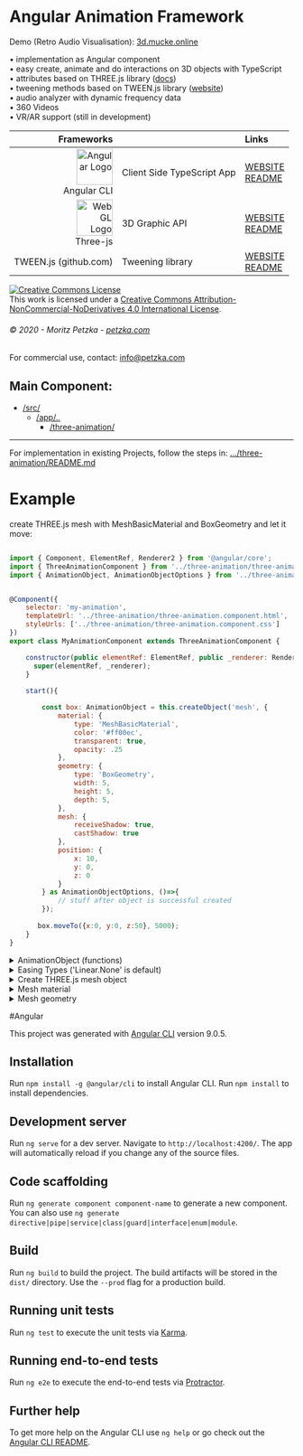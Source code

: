 # Angular Animation Framework 
Demo (Retro Audio Visualisation):
<a rel="demo" href="http://3d.mucke.online" target="_blank">
  3d.mucke.online
</a>

• implementation as Angular component<br>
• easy create, animate and do interactions on 3D objects with TypeScript<br>
• attributes based on THREE.js library (<a href="https://threejs.org/docs/" target="_blank">docs</a>)<br>
• tweening methods based on TWEEN.js library (<a href="https://www.createjs.com/tweenjs" target="_blank">website</a>)<br>
• audio analyzer with dynamic frequency data<br>
• 360 Videos<br>
• VR/AR support (still in development)<br>

| Frameworks |  | Links |
|    ---:| :---          | :---         |
| <img src="https://angular.io/assets/images/logos/angular/angular.svg" height="64"  alt="Angular Logo" /><br>Angular CLI | Client Side TypeScript App | [WEBSITE](https://angular.io)<br> [README](https://github.com/angular/angular-cli/blob/master/README.md)|
| <img src="https://upload.wikimedia.org/wikipedia/commons/thumb/2/25/WebGL_Logo.svg/1199px-WebGL_Logo.svg.png" height="64"  alt="WebGL Logo" /><br>Three-js | 3D Graphic API | [WEBSITE](https://threejs.org/)<br> [README](https://github.com/mrdoob/three.js/blob/dev/README.md)|
| TWEEN.js (github.com) | Tweening library | [WEBSITE](https://github.com/tweenjs/tween.js)<br> [README](https://github.com/tweenjs/tween.js/blob/master/README.md)|



<a rel="license" href="http://creativecommons.org/licenses/by-nc-nd/4.0/"><img alt="Creative Commons License" style="border-width:0" src="https://i.creativecommons.org/l/by-nc-nd/4.0/88x31.png" /></a><br />This work is licensed under a <a rel="license" href="http://creativecommons.org/licenses/by-nc-nd/4.0/">Creative Commons Attribution-NonCommercial-NoDerivatives 4.0 International License</a>.
###### *© 2020 - Moritz Petzka - [petzka.com](https://petzka.com/)*
For commercial use, contact: <a href="mailto:info@petzka.com" />info@petzka.com</a>

## Main Component:
 * [/src/](./src)
    * [/app/..](./src/app) 
        * [/three-animation/](./src/app/three-animation)
 - - -
 
For implementation in existing Projects, follow the steps in: [.../three-animation/README.md](./src/app/three-animation/README.md)

# Example
create THREE.js mesh with MeshBasicMaterial and BoxGeometry and let it move:

```javascript

import { Component, ElementRef, Renderer2 } from '@angular/core';
import { ThreeAnimationComponent } from '../three-animation/three-animation.component';
import { AnimationObject, AnimationObjectOptions } from '../three-animation/classes/animation-object';


@Component({
    selector: 'my-animation',
    templateUrl: '../three-animation/three-animation.component.html',
    styleUrls: ['../three-animation/three-animation.component.css']
})
export class MyAnimationComponent extends ThreeAnimationComponent {

    constructor(public elementRef: ElementRef, public _renderer: Renderer2) {
      super(elementRef, _renderer);
    }
    
    start(){

        const box: AnimationObject = this.createObject('mesh', {
            material: {
                type: 'MeshBasicMaterial',
                color: '#ff00ec',
                transparent: true,
                opacity: .25
            },
            geometry: {
                type: 'BoxGeometry',
                width: 5,
                height: 5,
                depth: 5,
            },
            mesh: {
                receiveShadow: true,
                castShadow: true
            },
            position: {
                x: 10,
                y: 0,
                z: 0
            }
        } as AnimationObjectOptions, ()=>{
            // stuff after object is successful created
        });
        
       box.moveTo({x:0, y:0, z:50}, 5000);
    }
}
```

<details><summary>AnimationObject (functions)</summary>

```javascript

/* set attributes directly */

box.setPosition({x:0, y:0, z:50});

box.setRotation({x:0, y:(Math.PI / 2), z:0});

box.setScale({x:1, y:1, z:1});

box.lookAt({x:0, y:0, z:0});


/* tween attributes */

box.moveTo({x:0, y:0, z:50}, 5000, ()=>{
    // stuff after tween ended
}, 'Linear.None');

box.rotateTo({x:0, y:(Math.PI / 2), z:0}, 5000, ()=>{
    // stuff after tween ended
}, 'Linear.None');

box.scaleTo({x:0, y:(Math.PI / 2), z:0}, 5000, ()=>{
    // stuff after tween ended
}, 'Linear.None');


/* more stuff */

box.appendTo(<THREE.js Object>);


/* mouse events */

box.on('mousemove', (event)=>{});
box.on('mouseover', (event)=>{});
box.on('mouseout', (event)=>{});
box.on('mousedown', (event)=>{});
box.on('mouseup', (event)=>{});


/* collision detection */

box.on('collide', (collisionObject)=>{});

box.on('leave', (collisionObject)=>{});

```
</details>

<details><summary>Easing Types ('Linear.None' is default)</summary>
<ul>
  <li>Linear.None</li>
  <li>Quadratic.In</li>
  <li>Quadratic.Out</li>
  <li>Quadratic.InOut</li>
  <li>Cubic.In</li>
  <li>Cubic.Out</li>
  <li>Cubic.InOut</li>
  <li>Quartic.In</li>
  <li>Quartic.Out</li>
  <li>Quartic.InOut</li>
  <li>Quintic.In</li>
  <li>Quintic.Out</li>
  <li>Quintic.InOut</li>
  <li>Sinusoidal.In</li>
  <li>Sinusoidal.Out</li>
  <li>Sinusoidal.InOut</li>
  <li>Exponential.In</li>
  <li>Exponential.Out</li>
  <li>Exponential.InOut</li>
  <li>Back.In</li>
  <li>Back.Out</li>
  <li>Back.InOut</li>
  <li>Bounce.In</li>
  <li>Bounce.Out</li>
  <li>Bounce.InOut</li>
</ul> 
more infos: <a href="https://sole.github.io/tween.js/examples/03_graphs.html" target="_blank">https://sole.github.io/tween.js/examples/03_graphs.html</a>
</details>

<details><summary>Create THREE.js mesh object</summary>

Example:
```javascript
this.createObject('mesh', {
            material: {
                // properties for THREE.js material (more infos below)
                type: 'MeshBasicMaterial',
                color: '#ff00ec',
                transparent: true,
                opacity: .25
            },
            geometry: {
                // properties for THREE.js geometry (examples below)
                type: 'BoxGeometry',
                width: 5,
                height: 5,
                depth: 5,
            },
            mesh: {
                // properties for THREE.js mesh object
                receiveShadow: true,
                castShadow: true,
            }
        } 
 ``` 
More infos about THREE.js mesh: <a href="https://threejs.org/docs/#api/en/objects/Mesh" target="_blank">https://threejs.org/docs/#api/en/objects/Mesh</a>

</details>

<details><summary>Mesh material</summary>

Example:
```javascript
this.createObject('mesh', {
    ...
    material: {
        // properties for THREE.js material (more infos below)
        type: 'MeshBasicMaterial',
        color: '#ff00ec',
        transparent: true,
        opacity: .25
    },
    ...
 ```  

For more information about material properties, visit:
<a href="https://threejs.org/docs/#api/en/materials/Material" target="_blank">https://threejs.org/docs/#api/en/materials/Material</a>
<ul>
<li><a href="https://threejs.org/docs/#api/en/materials/MeshBasicMaterial" target="_blank">MeshBasicMaterial</a></li>
<li><a href="https://threejs.org/docs/#api/en/materials/MeshStandardMaterial" target="_blank">MeshStandardMaterial</a></li>
<li><a href="https://threejs.org/docs/#api/en/materials/MeshLambertMaterial" target="_blank">MeshLambertMaterial</a></li>
<li><a href="https://threejs.org/docs/#api/en/materials/MeshPhongMaterial" target="_blank">MeshPhongMaterial</a></li>
<li><a href="https://threejs.org/docs/#api/en/materials/MeshToonMaterial" target="_blank">MeshToonMaterial</a></li>
<li><a href="https://threejs.org/docs/#api/en/materials/MeshNormalMaterial" target="_blank">MeshNormalMaterial</a></li>
<li><a href="https://threejs.org/docs/#api/en/materials/MeshDepthMaterial" target="_blank">MeshDepthMaterial</a></li>
<li><a href="https://threejs.org/docs/#api/en/materials/MeshDistanceMaterial" target="_blank">MeshDistanceMaterial</a></li>
<li><a href="https://threejs.org/docs/#api/en/materials/MeshMatcapMaterial" target="_blank">MeshMatcapMaterial</a></li>
<li><a href="https://threejs.org/docs/#api/en/materials/MeshPhysicalMaterial" target="_blank">MeshPhysicalMaterial</a></li>
</ul>

</details>

<details><summary>Mesh geometry</summary>

More infos: <a href="https://threejs.org/docs/#api/en/core/Geometry" target="_blank">https://threejs.org/docs/#api/en/core/Geometry</a>

Example:
```javascript
this.createObject('mesh', { 
    ...,
    geometry: {
        type: 'BoxGeometry',
        width: 5,
        height: 5,
        depth: 5,
    },
    ...
 ```  

<details><summary>BoxGeometry</summary>

```javascript
geometry: {
    type: 'BoxGeometry',
    width: 1,
    height: 1,
    depth: 1,
    widthSegments: 1,
    heightSegments: 1,
    depthSegments: 1
}
 ```  
More infos: <a href="https://threejs.org/docs/#api/en/geometries/BoxGeometry" target="_blank">https://threejs.org/docs/#api/en/geometries/BoxGeometry</a>
</details>


<details><summary>CircleGeometry</summary>

```javascript
geometry: {
    type: 'CircleGeometry',
    radius: 1,
    segments: 8,
    thetaStart: 0,
    thetaLength: (Math.PI * 2)
}
 ```  

More infos: <a href="https://threejs.org/docs/#api/en/geometries/CircleGeometry" target="_blank">https://threejs.org/docs/#api/en/geometries/CircleGeometry</a>
</details>


<details><summary>ConeGeometry</summary>

```javascript
geometry: {
    type: 'ConeGeometry',
    radius: 1,
    height: 1,
    radialSegments: 8,
    heightSegments: 1,
    openEnded: false,
    thetaStart: 0,
    thetaLength: (Math.PI * 2)
}
 ```  

More infos: <a href="https://threejs.org/docs/#api/en/geometries/ConeGeometry" target="_blank">https://threejs.org/docs/#api/en/geometries/ConeGeometry</a>
</details>


<details><summary>CylinderGeometry</summary>

```javascript
geometry: {
    type: 'CylinderGeometry',
    radiusTop: 1,
    radiusBottom: 1,
    height: 1,
    radialSegments: 8,
    heightSegments: 1,
    openEnded: false,
    thetaStart: 0,
    thetaLength: (Math.PI * 2)
}
 ```  

More infos: <a href="https://threejs.org/docs/#api/en/geometries/CylinderGeometry" target="_blank">https://threejs.org/docs/#api/en/geometries/CylinderGeometry</a>
</details>



<details><summary>DodecahedronGeometry</summary>

```javascript
geometry: {
    type: 'DodecahedronGeometry',
    radius: 1,
    detail: 0
}
 ```  

More infos: <a href="https://threejs.org/docs/#api/en/geometries/DodecahedronGeometry" target="_blank">https://threejs.org/docs/#api/en/geometries/DodecahedronGeometry</a>
</details>





<details><summary>IcosahedronGeometry</summary>

```javascript
geometry: {
    type: 'IcosahedronGeometry',
    radius: 1,
    detail: 0
}
 ```  

More infos: <a href="https://threejs.org/docs/#api/en/geometries/IcosahedronGeometry" target="_blank">https://threejs.org/docs/#api/en/geometries/IcosahedronGeometry</a>
</details>


<details><summary>IcosahedronGeometry</summary>

```javascript
geometry: {
    type: 'LatheGeometry',
    points: [],
    segments: 12,
    phiStart: 0,
    phiLength: (Math.PI * 2)
}
 ```  

More infos: <a href="https://threejs.org/docs/#api/en/geometries/LatheGeometry" target="_blank">https://threejs.org/docs/#api/en/geometries/LatheGeometry</a>
</details>



<details><summary>OctahedronGeometry</summary>

```javascript
geometry: {
    type: 'OctahedronGeometry',
    radius: 1,
    detail: 0
}
 ``` 

More infos: <a href="https://threejs.org/docs/#api/en/geometries/OctahedronGeometry" target="_blank">https://threejs.org/docs/#api/en/geometries/OctahedronGeometry</a>
</details>


<details><summary>ParametricGeometry</summary>

```javascript
geometry: {
    type: 'ParametricGeometry',
    func: () => {
    },
    slices: 25,
    stacks: 25,
} 
``` 

More infos: <a href="https://threejs.org/docs/#api/en/geometries/ParametricGeometry" target="_blank">https://threejs.org/docs/#api/en/geometries/ParametricGeometry</a>
</details>




<details><summary>PlaneGeometry</summary>


```javascript
geometry: {
    type: 'PlaneGeometry',
    width: 1,
    height: 1,
    widthSegments: 1,
    heightSegments: 1
}
 ``` 

More infos: <a href="https://threejs.org/docs/#api/en/geometries/PlaneGeometry" target="_blank">https://threejs.org/docs/#api/en/geometries/PlaneGeometry</a>
</details>


<details><summary>PolyhedronGeometry</summary>


```javascript
geometry: {
    type: 'PolyhedronGeometry',
    vertices: [
      -1, -1, -1, 1, -1, -1, 1, 1, -1, -1, 1, -1,
      -1, -1, 1, 1, -1, 1, 1, 1, 1, -1, 1, 1,
    ],
    indices: [
      2, 1, 0, 0, 3, 2,
      0, 4, 7, 7, 3, 0,
      0, 1, 5, 5, 4, 0,
      1, 2, 6, 6, 5, 1,
      2, 3, 7, 7, 6, 2,
      4, 5, 6, 6, 7, 4
    ],
    radius: 1,
    detail: 1
}
 ``` 

More infos: <a href="https://threejs.org/docs/#api/en/geometries/PolyhedronGeometry" target="_blank">https://threejs.org/docs/#api/en/geometries/PolyhedronGeometry</a>
</details>



<details><summary>RingGeometry</summary>

```javascript
geometry: {
    type: 'RingGeometry',
    innerRadius: 0.5,
    outerRadius: 1,
    thetaSegments: 8,
    phiSegments: 8,
    thetaStart: 0,
    thetaLength: (Math.PI * 2)
}
 ```  

More infos: <a href="https://threejs.org/docs/#api/en/geometries/RingGeometry" target="_blank">https://threejs.org/docs/#api/en/geometries/RingGeometry</a>
</details>




<details><summary>SphereGeometry</summary>


```javascript
geometry: {
    type: 'SphereGeometry',
    radius: 1,
    widthSegments: 8,
    heightSegments: 6,
    phiStart: 0,
    phiLength: (Math.PI * 2),
    thetaStart: 0,
    thetaLength: (Math.PI)
}
 ``` 

More infos: <a href="https://threejs.org/docs/#api/en/geometries/SphereGeometry" target="_blank">https://threejs.org/docs/#api/en/geometries/SphereGeometry</a>
</details>



<details><summary>TetrahedronGeometry</summary>

```javascript
geometry: {
    type: 'TetrahedronGeometry',
    radius: 1,
    detail: 1
}
 ``` 

More infos: <a href="https://threejs.org/docs/#api/en/geometries/TetrahedronGeometry" target="_blank">https://threejs.org/docs/#api/en/geometries/TetrahedronGeometry</a>
</details>



<details><summary>TextGeometry</summary>


```javascript
geometry: {
    type: 'TextGeometry',
    text: 'Text',
    parameters: {
      font: null,
      size: 80,
      height: 5,
      curveSegments: 12,
      bevelEnabled: true,
      bevelThickness: 10,
      bevelSize: 8,
      bevelOffset: 0,
      bevelSegments: 5
    }
}
 ``` 


More infos: <a href="https://threejs.org/docs/#api/en/geometries/TextGeometry" target="_blank">https://threejs.org/docs/#api/en/geometries/TextGeometry</a>
</details>


<details><summary>TorusGeometry</summary>


```javascript
geometry: {
    type: 'TorusGeometry',
    radius: 1,
    tube: .4,
    radialSegments: 8,
    tubularSegments: 6,
    arc: (Math.PI * 2)
}
 ``` 


More infos: <a href="https://threejs.org/docs/#api/en/geometries/TorusGeometry" target="_blank">https://threejs.org/docs/#api/en/geometries/TorusGeometry</a>
</details>


<details><summary>TorusKnotGeometry</summary>


```javascript
geometry: {
    type: 'TorusKnotGeometry',
    radius: 1,
    tube: .4,
    tubularSegments: 64,
    radialSegments: 8,
    p: 2,
    q: 3
}
 ``` 

More infos: <a href="https://threejs.org/docs/#api/en/geometries/TorusKnotGeometry" target="_blank">https://threejs.org/docs/#api/en/geometries/TorusKnotGeometry</a>
</details>


<details><summary>TubeGeometry</summary>


```javascript
geometry: {
    type: 'TubeGeometry',
    path: null,
    tubularSegments: 64,
    radius: 1,
    radialSegments: 8,
    closed: false
}
 ``` 

More infos: <a href="https://threejs.org/docs/#api/en/geometries/TubeGeometry" target="_blank">https://threejs.org/docs/#api/en/geometries/TubeGeometry</a>
</details>





</details>




#Angular


This project was generated with [Angular CLI](https://github.com/angular/angular-cli) version 9.0.5.



## Installation

Run `npm install -g @angular/cli` to install Angular CLI.
Run `npm install` to install dependencies.


## Development server

Run `ng serve` for a dev server. Navigate to `http://localhost:4200/`. The app will automatically reload if you change any of the source files.

## Code scaffolding

Run `ng generate component component-name` to generate a new component. You can also use `ng generate directive|pipe|service|class|guard|interface|enum|module`.

## Build

Run `ng build` to build the project. The build artifacts will be stored in the `dist/` directory. Use the `--prod` flag for a production build.

## Running unit tests

Run `ng test` to execute the unit tests via [Karma](https://karma-runner.github.io).

## Running end-to-end tests

Run `ng e2e` to execute the end-to-end tests via [Protractor](http://www.protractortest.org/).

## Further help

To get more help on the Angular CLI use `ng help` or go check out the [Angular CLI README](https://github.com/angular/angular-cli/blob/master/README.md).

